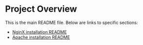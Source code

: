 # Project Overview

This is the main README file. Below are links to specific sections:

- [NginX installation README](OCI_nginx_README.md)
- [Apache installation README](OCI_apache_README.md)
